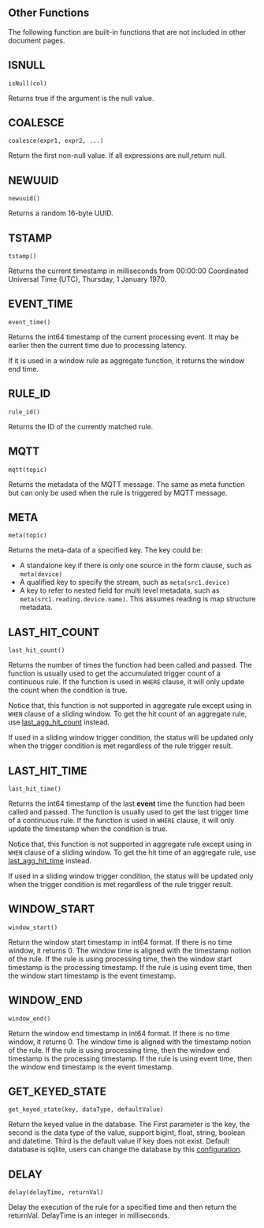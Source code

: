 ## Other Functions

The following function are built-in functions that are not included in other document pages.

## ISNULL

```text
isNull(col)
```

Returns true if the argument is the null value.

## COALESCE

```text
coalesce(expr1, expr2, ...)
```

Return the first non-null value. If all expressions are null,return null.

## NEWUUID

```text
newuuid()
```

Returns a random 16-byte UUID.

## TSTAMP

```text
tstamp()
```

Returns the current timestamp in milliseconds from 00:00:00 Coordinated Universal Time (UTC), Thursday, 1 January 1970.

## EVENT_TIME

```text
event_time()
```

Returns the int64 timestamp of the current processing event.
It may be earlier then the current time due to processing
latency.

If it is used in a window rule as aggregate function, it returns the window end time.

## RULE_ID

```text
rule_id()
```

Returns the ID of the currently matched rule.

## MQTT

```text
mqtt(topic)
```

Returns the metadata of the MQTT message. The same as meta function but can only be used when the rule is triggered by
MQTT message.

## META

```text
meta(topic)
```

Returns the meta-data of a specified key. The key could be:

- A standalone key if there is only one source in the form clause, such as `meta(device)`
- A qualified key to specify the stream, such as `meta(src1.device)`
- A key to refer to nested field for multi level metadata, such as `meta(src1.reading.device.name)`. This assumes
  reading is map structure metadata.

## LAST_HIT_COUNT

```text
last_hit_count()
```

Returns the number of times the function had been called and passed.
The function is usually used to get the accumulated trigger count of a continuous rule.
If the function is used in `WHERE` clause, it will only update the count when the condition is true.

Notice that, this function is not supported in aggregate rule except using in `WHEN` clause of a sliding window.
To get the hit count of an aggregate rule, use [last_agg_hit_count](./aggregate_functions.md#lastagghitcount) instead.

If used in a sliding window trigger condition,
the status will be updated only when the trigger condition is met regardless of the rule trigger result.

## LAST_HIT_TIME

```text
last_hit_time()
```

Returns the int64 timestamp of the last **event** time the function had been called and passed.
The function is usually used to get the last trigger time of a continuous rule.
If the function is used in `WHERE` clause, it will only update the timestamp when the condition is true.

Notice that, this function is not supported in aggregate rule except using in `WHEN` clause of a sliding window.
To get the hit time of an aggregate rule, use [last_agg_hit_time](./aggregate_functions.md#lastagghittime) instead.

If used in a sliding window trigger condition,
the status will be updated only when the trigger condition is met regardless of the rule trigger result.

## WINDOW_START

```text
window_start()
```

Return the window start timestamp in int64 format. If there is no time window, it returns 0. The window time is aligned
with the timestamp notion of the rule. If the rule is using processing time, then the window start timestamp is the
processing timestamp. If the rule is using event time, then the window start timestamp is the event timestamp.

## WINDOW_END

```text
window_end()
```

Return the window end timestamp in int64 format. If there is no time window, it returns 0. The window time is aligned
with the timestamp notion of the rule. If the rule is using processing time, then the window end timestamp is the
processing timestamp. If the rule is using event time, then the window end timestamp is the event timestamp.

## GET_KEYED_STATE

```text
get_keyed_state(key, dataType, defaultValue)
```

Return the keyed value in the database. The First parameter is the key, the second is the data type of the value,
support bigint, float, string, boolean and datetime. Third is the default value if key does not exist. Default database
is sqlite, users can change the database by
this [configuration](../../configuration/global_configurations.md#external-state).

## DELAY

```text
delay(delayTime, returnVal)
```

Delay the execution of the rule for a specified time and then return the returnVal. DelayTime is an integer in
milliseconds.
